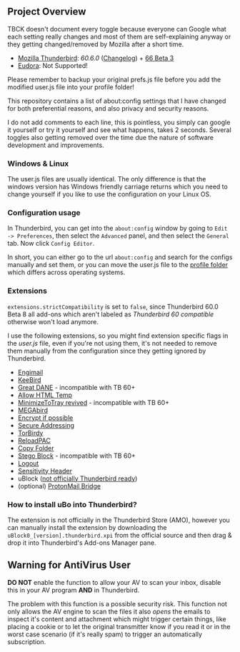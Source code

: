 ## Project Overview

TBCK doesn't document every toggle because everyone can Google what each setting really changes and most of them are self-explaining anyway or they getting changed/removed by Mozilla after a short time.


* [Mozilla Thunderbird](https://www.thunderbird.net/en-US/): _60.6.0_ ([Changelog](https://www.thunderbird.net/en-US/thunderbird/60.6.0/releasenotes/)) + [66 Beta 3](https://www.thunderbird.net/en-US/thunderbird/66.0beta/releasenotes/)
* [Eudora](https://wiki.mozilla.org/Eudora_Releases): Not Supported! 

Please remember to backup your original prefs.js file before you add the modified user.js file into your profile folder! 

This repository contains a list of about:config settings that I have changed for both
preferential reasons, and also privacy and security reasons.

I do not add comments to each line, this is pointless, you simply can google it yourself or try it yourself and see what happens, takes 2 seconds. Several toggles also getting removed over the time due the nature of software development and improvements.

### Windows & Linux

The user.js files are  usually identical. The only difference is that the windows version has
Windows friendly carriage returns which you need to change yourself if you like to use the configuration on your Linux OS. 

### Configuration usage

In Thunderbird, you can get into the `about:config` window by going to
`Edit -> Preferences`, then select the `Advanced` panel, and then select the
`General` tab. Now click `Config Editor`.

In short, you can either go to the url `about:config` and search for the configs
manually and set them, or you can move the user.js file to the
[profile folder](http://kb.mozillazine.org/Profile_folder) which differs across
operating systems.

### Extensions

`extensions.strictCompatibility` is set to `false`, since Thunderbird 60.0 Beta 8 all add-ons which aren't labeled as _Thunderbird 60 compatible_ otherwise won't load anymore.

I use the following extensions, so you might find extension specific flags in the _user.js_ file, even if you're not using them, it's not needed to remove them manually from the configuration since they getting ignored by Thunderbird.

* [Engimail](https://addons.mozilla.org/en-US/thunderbird/addon/enigmail/?src=cb-dl-mostpopular)
* [KeeBird](https://addons.mozilla.org/en-US/thunderbird/addon/keebird/?src=cb-dl-recentlyadded)
* [Great DANE](https://addons.mozilla.org/en-US/thunderbird/addon/great-dane-smime/?src=cb-dl-recentlyadded) - incompatible with TB 60+
* [Allow HTML Temp](https://addons.mozilla.org/en-US/thunderbird/addon/allow-html-temp/?src=cb-dl-users)
* [MinimizeToTray revived](https://addons.mozilla.org/en-US/thunderbird/addon/minimizetotray-revived/?src=search) - incompatible with TB 60+
* [MEGAbird](https://addons.mozilla.org/EN-US/thunderbird/addon/megabird/?src=cb-dl-users)
* [Encrypt if possible](https://addons.mozilla.org/EN-US/thunderbird/addon/encrypt-if-possible/?src=cb-dl-users) 
* [Secure Addressing](https://addons.mozilla.org/en-US/thunderbird/addon/secure-addressing/?src=cb-dl-created)
* [TorBirdy](https://addons.mozilla.org/en-US/thunderbird/addon/torbirdy/?src=cb-dl-created) 
* [ReloadPAC](https://addons.mozilla.org/en-US/thunderbird/addon/reloadpac/?src=cb-dl-created)
* [Copy Folder](https://addons.mozilla.org/en-US/thunderbird/addon/copy-folder/?src=cb-dl-popular)
* [Stego Block](https://addons.mozilla.org/en-US/thunderbird/addon/stego-block/?src=cb-dl-popular) - incompatible with TB 60+
* [Logout](https://addons.mozilla.org/en-US/thunderbird/addon/logout/?src=cb-dl-popular)
* [Sensitivity Header](https://addons.mozilla.org/en-US/thunderbird/addon/sensitivity-header/?src=cb-dl-popular)
* uBlock ([not officially Thunderbird ready](https://github.com/gorhill/uBlock/issues/3698))
* (optional) [ProtonMail Bridge](https://protonmail.com/bridge/)

### How to install uBo into Thunderbird?

The extension is not officially in the Thunderbird Store (AMO), however you can manually install the extension by downloading the `uBlock0_[version].thunderbird.xpi` from the official source and then drag & drop it into Thunderbird's Add-ons Manager pane.

## Warning for AntiVirus User

**DO NOT** enable the function to allow your AV to scan your inbox, disable this in your AV program **AND** in Thunderbird. 

The problem with this function is a possible security risk. This function not only allows the AV engine to scan the files it also _opens_ the emails to inspect it's content and attachment which might trigger certain things, like placing a cookie or to let the original transmitter know if you read it or in the worst case scenario (if it's really spam) to trigger an automatically subscription.
